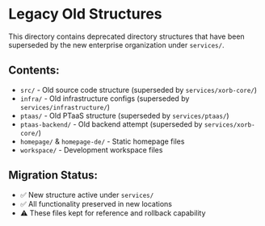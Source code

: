 #  Legacy Old Structures

This directory contains deprecated directory structures that have been superseded by the new enterprise organization under `services/`.

##  Contents:
- `src/` - Old source code structure (superseded by `services/xorb-core/`)
- `infra/` - Old infrastructure configs (superseded by `services/infrastructure/`)
- `ptaas/` - Old PTaaS structure (superseded by `services/ptaas/`)
- `ptaas-backend/` - Old backend attempt (superseded by `services/xorb-core/`)
- `homepage/` & `homepage-de/` - Static homepage files
- `workspace/` - Development workspace files

##  Migration Status:
- ✅ New structure active under `services/`
- ✅ All functionality preserved in new locations
- ⚠️ These files kept for reference and rollback capability